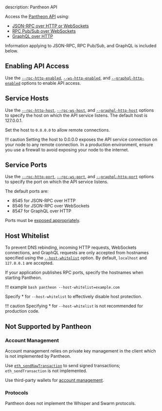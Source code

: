 description: Pantheon API
<!--- END of page meta data -->

Access the [Pantheon API](../Reference/Pantheon-API-Methods.md) using:

* [JSON-RPC over HTTP or WebSockets](Using-JSON-RPC-API.md) 
* [RPC Pub/Sub over WebSockets](RPC-PubSub.md)
* [GraphQL over HTTP](GraphQL.md)

Information applying to JSON-RPC, RPC Pub/Sub, and GraphQL is included below. 

## Enabling API Access 

Use the [`--rpc-http-enabled`](../Reference/Pantheon-CLI-Syntax.md#rpc-http-enabled), [`--ws-http-enabled`](../Reference/Pantheon-CLI-Syntax.md#rpc-ws-enabled),
and [`--graphql-http-enabled`](../Reference/Pantheon-CLI-Syntax.md#graphql-http-enabled) options to enable API access.

## Service Hosts

Use the [`--rpc-http-host`](../Reference/Pantheon-CLI-Syntax.md#rpc-http-host), [`--rpc-ws-host`](../Reference/Pantheon-CLI-Syntax.md#rpc-ws-host),
and [`--graphql-http-host`](../Reference/Pantheon-CLI-Syntax.md#graphql-http-host) options to specify the host on which the API service listens. 
The default host is 127.0.0.1.  

Set the host to `0.0.0.0` to allow remote connections. 

!!! caution 
    Setting the host to 0.0.0.0 exposes the API service connection on your node to any remote connection. In a 
    production environment, ensure you use a firewall to avoid exposing your node to the internet.  

## Service Ports

Use the [`--rpc-http-port`](../Reference/Pantheon-CLI-Syntax.md#rpc-http-port), [`--rpc-ws-port`](../Reference/Pantheon-CLI-Syntax.md#rpc-ws-port),
and [`--graphql-http-port`](../Reference/Pantheon-CLI-Syntax.md#graphql-http-port) options to specify the port on which the API service listens. 

The default ports are: 

* 8545 for JSON-RPC over HTTP
* 8546 for JSON-RPC over WebSockets
* 8547 for GraphQL over HTTP

Ports must be [exposed appropriately](../Configuring-Pantheon/Networking/Managing-Peers.md#port-configuration).

## Host Whitelist 

To prevent DNS rebinding, incoming HTTP requests, WebSockets connections, and GraphQL requests are only accepted from hostnames 
specified using the [`--host-whitelist`](../Reference/Pantheon-CLI-Syntax.md#host-whitelist) option. 
By default, `localhost` and `127.0.0.1` are accepted.

If your application publishes RPC ports, specify the hostnames when starting Pantheon.
 
!!! example
    ```bash
    pantheon --host-whitelist=example.com
    ```
    
Specify * for `--host-whitelist` to effectively disable host protection.

!!! caution 
    Specifying * for `--host-whitelist` is not recommended for production code.
    
## Not Supported by Pantheon

### Account Management 

Account management relies on private key management in the client which is not implemented by Pantheon. 

Use [`eth_sendRawTransaction`](../Reference/Pantheon-API-Methods.md#eth_sendrawtransaction) to send signed transactions; `eth_sendTransaction` is not implemented. 

Use third-party wallets for [account management](../Using-Pantheon/Account-Management.md). 

### Protocols

Pantheon does not implement the Whisper and Swarm protocols.
